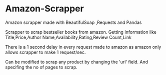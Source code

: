 # Amazon-Scrapper
Amazon scrapper made with BeautifulSoap ,Requests and Pandas

Scrapper to scrap bestseller books from amazon.
Getting Information like Title,Price,Author Name,Availability,Rating,Review Count,Link

There is a 1 second delay in every request made to amazon as amazon only allows scrapper to make 1 request/sec.

Can be modified to scrap any product by changing the 'url' field. And specifing the no of pages to scrap.

